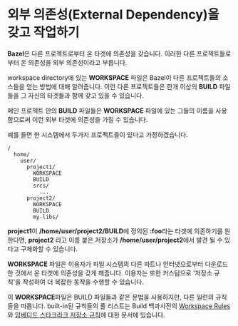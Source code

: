 # 외부 의존성(External Dependency)을 갖고 작업하기

**Bazel**은 다른 프로젝트로부터 온 타겟에 의존성을 갖습니다. 이러한 다른 프로젝트들로부터 온 의존성을 외부 의존성이라고 부릅니다.

workspace directory에 있는 **WORKSPACE** 파일은 Bazel이 다른 프로젝트들의 소스들을 얻는 방법에 대해 알려줍니다. 이런 다른 프로젝트들은 한개 이상의 **BUILD** 파일들을 그 자신의 타겟들과 함께 갖고 있을 수 있습니다.

메인 프로젝트 안의 **BUILD** 파일들은 **WORKSPACE** 파일에 있는 그들의 이름을 사용함으로써 이런 외부 타겟에 의존성을 가질 수 있습니다.

예를 들면 한 시스템에서 두가지 프로젝트들이 있다고 가정하겠습니다.

```
/
  home/
    user/
      project1/
        WORKSPACE
        BUILD
        srcs/
          ...
      project2/
        WORKSPACE
        BUILD
        my-libs/
```

**project1**이 **/home/user/project2/BUILD**에 정의된 **:foo**라는 타겟에 의존하기를 원한다면, **project2** 라고 이름 붙은 저장소가 **/home/user/project2**에서 발견 될 수 있다고 구체화할 수 있습니다.

**WORKSPACE** 파일은 이용자가 파일 시스템의 다른 파트나 인터넷으로부터 다운로드한 것에서 온 타겟에 의존성을 갖게 해줍니다. 이용자는 또한 커스텀으로 '저장소 규칙'을 작성하여 더 복잡한 동작을 수행할 수 있습니다.

이 **WORKSPACE**파일은 BUILD 파일들과 같은 문법을 사용하지만, 다른 일련의 규칙들을 따릅니다. built-in된 규칙들의 풀 리스트는 Build 백과사전의 [Workspace Rules](https://docs.bazel.build/versions/master/be/workspace.html)와 [임베디드 스타크라크 저장소 규칙](https://docs.bazel.build/versions/master/repo/index.html)에 대한 문서에 있습니다.